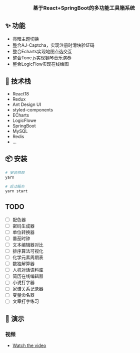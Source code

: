 <h3 align="center">基于React+SpringBoot的多功能工具箱系统</h3>

## ✨ 功能

- 亮暗主题切换
- 整合AJ-Captcha，实现注册时滑块验证码
- 整合Echarts实现地图点选交互
- 整合Tone.js实现钢琴音乐演奏
- 整合LogicFlow实现在线绘图


## 🔧 技术栈

- React18
- Redux
- Ant Design UI
- styled-components
- ECharts
- LogicFlowe
- SpringBoot
- MySQL
- Redis
- ...


## 📦 安装

```bash
# 安装依赖
yarn

# 启动服务
yarn start
```

## TODO

- [ ] 配色器
- [ ] 密码生成器
- [ ] 单位转换器
- [ ] 番茄时钟
- [ ] 文本编辑器对比
- [ ] 排序算法可视化
- [ ] 化学元素周期表
- [ ] 数独解算器
- [ ] 人机对话语料库
- [ ] 简历在线编辑器
- [ ] 小说打字器
- [ ] 家谱关系记录器
- [ ] 变量命名器
- [ ] 文章打字练习

## 🚀 演示

### 视频
- [Watch the video](https://www.bilibili.com/video/BV1pJ4m1L7bc/)




